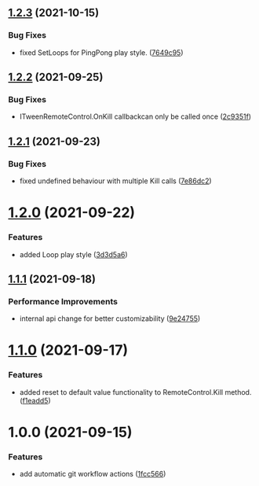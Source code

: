 ## [1.2.3](https://github.com/Vadimskyi/UnityLightningFastUITweener/compare/v1.2.2...v1.2.3) (2021-10-15)


### Bug Fixes

* fixed SetLoops for PingPong play style. ([7649c95](https://github.com/Vadimskyi/UnityLightningFastUITweener/commit/7649c957c5fa6672620b76e5ede53170c675c3e5))

## [1.2.2](https://github.com/Vadimskyi/UnityLightningFastUITweener/compare/v1.2.1...v1.2.2) (2021-09-25)


### Bug Fixes

* ITweenRemoteControl.OnKill callbackcan only be called once ([2c9351f](https://github.com/Vadimskyi/UnityLightningFastUITweener/commit/2c9351f39773d0e15f6bf90a761efa0d424798e4))

## [1.2.1](https://github.com/Vadimskyi/UnityLightningFastUITweener/compare/v1.2.0...v1.2.1) (2021-09-23)


### Bug Fixes

* fixed undefined behaviour with multiple Kill calls ([7e86dc2](https://github.com/Vadimskyi/UnityLightningFastUITweener/commit/7e86dc23a88ccde13d6051d9ac145c6c3d472fbf))

# [1.2.0](https://github.com/Vadimskyi/UnityLightningFastUITweener/compare/v1.1.1...v1.2.0) (2021-09-22)


### Features

* added Loop play style ([3d3d5a6](https://github.com/Vadimskyi/UnityLightningFastUITweener/commit/3d3d5a6292907400e25e1b03a5b010e806cf0132))

## [1.1.1](https://github.com/Vadimskyi/UnityLightningFastUITweener/compare/v1.1.0...v1.1.1) (2021-09-18)


### Performance Improvements

* internal api change for better customizability ([9e24755](https://github.com/Vadimskyi/UnityLightningFastUITweener/commit/9e247554c08a2e52ea772bd3920049bdeb718681))

# [1.1.0](https://github.com/Vadimskyi/UnityLightningFastUITweener/compare/v1.0.0...v1.1.0) (2021-09-17)


### Features

* added reset to default value functionality to RemoteControl.Kill method. ([f1eadd5](https://github.com/Vadimskyi/UnityLightningFastUITweener/commit/f1eadd5bc39822e3d6d4537b6352f49fb2b97bfe))

# 1.0.0 (2021-09-15)


### Features

* add automatic git workflow actions ([1fcc566](https://github.com/Vadimskyi/UnityLightningFastUITweener/commit/1fcc5669eb14ac2c08bd318e9c16579550177b1d))
